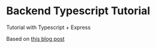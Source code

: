 # Backend Typescript Tutorial

Tutorial with Typescript + Express

Based on [this blog post](https://itnext.io/building-restful-web-apis-with-node-js-express-mongodb-and-typescript-part-1-2-195bdaf129cf)